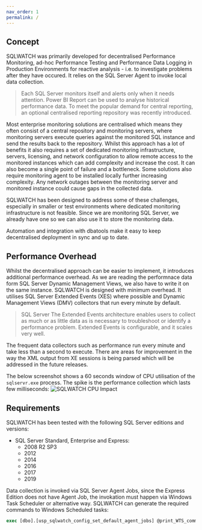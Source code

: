 ```yaml
---
nav_order: 1
permalink: /
---
```


## Concept

SQLWATCH was primarily developed for decentralised Performance Monitoring, ad-hoc Performance Testing and Performance Data Logging in Production Environments for reactive analysis - i.e. to investigate problems after they have occured. It relies on the SQL Server Agent to invoke local data collection.

>Each SQL Server monitors itself and alerts only when it needs attention. Power BI Report can be used to analyse historical performance data. To meet the popular demand for central reporting, an optional centralised reporting repository was recently introduced. 

Most enterprise monitoring solutions are centralised which means they often consist of a central repository and monitoring servers, where monitoring servers execute queries against the monitored SQL instance and send the results back to the repository. Whilst this approach has a lot of benefits it also requires a set of dedicated monitoring infrastructure, servers, licensing, and network configuration to allow remote access to the monitored instances which can add complexity and increase the cost. 
It can also become a single point of failure and a bottleneck. Some solutions also require monitoring agent to be installed locally further increasing complexity. Any network outages between the monitoring server and monitored instance could cause gaps in the collected data. 

SQLWATCH has been designed to address some of these challenges, especially in smaller or test environments where dedicated monitoring infrastructure is not feasible. Since we are monitoring SQL Server, we already have one so we can also use it to store the monitoring data.  

Automation and integration with dbatools make it easy to keep decentralised deployment in sync and up to date.

## Performance Overhead

Whilst the decentralised approach can be easier to implement, it introduces additional performance overhead. As we are reading the performnace data form SQL Server Dynamic Management Views, we also have to write it on the same instance. SQLWATCH is designed with minimum overhead. It utilises SQL Server Extended Events (XES) where possible and Dynamic Management Views (DMV) collectors that run every minute by default.

> SQL Server The Extended Events architecture enables users to collect as much or as little data as is necessary to troubleshoot or identify a performance problem. Extended Events is configurable, and it scales very well.

The frequent data collectors such as performance run every minute and take less than a second to execute. There are areas for improvement in the way the XML output from XE sessions is being parsed which will be addressed in the future releases.

The below screenshot shows a 60 seconds window of CPU utilisation of the `sqlservr.exe` process. The spike is the performance collection which lasts few milliseconds:
![SQLWATCH CPU Impact](/assets/sqlwatch-perf-collection-cpu-impact.png.png)

## Requirements

SQLWATCH has been tested with the following SQL Server editions and versions: 
* SQL Server Standard, Enterprise and Express:
  * 2008 R2 SP3
  * 2012
  * 2014
  * 2016
  * 2017
  * 2019
  
Data collection is invoked via SQL Server Agent Jobs, since the Express Edition does not have Agent Job, the invokation must happen via Windows Task Scheduler or alternative way. SQLWATCH can generate the required commands to Windows Scheduled tasks:

```sql
exec [dbo].[usp_sqlwatch_config_set_default_agent_jobs] @print_WTS_command = 1
```
